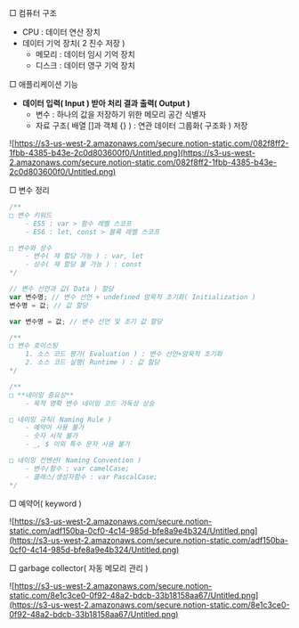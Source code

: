 □ 컴퓨터 구조

- CPU : 데이터 연산 장치
- 데이터 기억 장치( 2 진수 저장 )
    - 메모리 : 데이터 임시 기억 장치
    - 디스크 : 데이터 영구 기억 장치

□ 애플리케이션 기능

- **데이터 입력( Input ) 받아 처리 결과 출력( Output )**
    - 변수 : 하나의 값을 저장하기 위한 메모리 공간 식별자
    - 자료 구조( 배열 []과 객체 {} ) : 연관 데이터 그룹화( 구조화 ) 저장

![https://s3-us-west-2.amazonaws.com/secure.notion-static.com/082f8ff2-1fbb-4385-b43e-2c0d803600f0/Untitled.png](https://s3-us-west-2.amazonaws.com/secure.notion-static.com/082f8ff2-1fbb-4385-b43e-2c0d803600f0/Untitled.png)

□ 변수 정리

```jsx
/**
□ 변수 키워드
	- ES5 : var > 함수 레벨 스코프
	- ES6 : let, const > 블록 레벨 스코프

□ 변수와 상수
	- 변수( 재 할당 가능 ) : var, let
	- 상수( 재 할당 불 가능 ) : const
*/

// 변수 선언과 값( Data ) 할당
var 변수명; // 변수 선언 + undefined 암묵적 초기화( Initialization )
변수명 = 값; // 값 할당

var 변수명 = 값; // 변수 선언 및 초기 값 할당

/**
□ 변수 호이스팅
	1. 소스 코드 평가( Evaluation ) : 변수 선언+암묵적 초기화
	2. 소스 코드 실행( Runtime ) : 값 할당
*/

/**
□ **네이밍 중요성**
	- 목적 명확 변수 네이밍 코드 가독성 상승

□ 네이밍 규칙( Naming Rule )
	- 예약어 사용 불가
	- 숫자 시작 불가
	- _, $ 이외 특수 문자 사용 불가

□ 네이밍 컨벤션( Naming Convention )
	- 변수/함수 : var camelCase;
	- 클래스/생성자함수 : var PascalCase;
*/
```

□ 예약어( keyword )

![https://s3-us-west-2.amazonaws.com/secure.notion-static.com/adf150ba-0cf0-4c14-985d-bfe8a9e4b324/Untitled.png](https://s3-us-west-2.amazonaws.com/secure.notion-static.com/adf150ba-0cf0-4c14-985d-bfe8a9e4b324/Untitled.png)

□ garbage collector( 자동 메모리 관리 )

![https://s3-us-west-2.amazonaws.com/secure.notion-static.com/8e1c3ce0-0f92-48a2-bdcb-33b18158aa67/Untitled.png](https://s3-us-west-2.amazonaws.com/secure.notion-static.com/8e1c3ce0-0f92-48a2-bdcb-33b18158aa67/Untitled.png)
